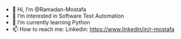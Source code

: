 - 👋 Hi, I’m @Ramadan-Mostafa
- 👀 I’m interested in Software Test Automation
- 🌱 I’m currently learning Python
- 📫 How to reach me: Linkedin: https://www.linkedin/in/r-mostafa

<!--- - 💞️ I’m looking to collaborate on ... --->

<!---
Ramadan-Mostafa/Ramadan-Mostafa is a ✨ special ✨ repository because its `README.md` (this file) appears on your GitHub profile.
You can click the Preview link to take a look at your changes.
--->
